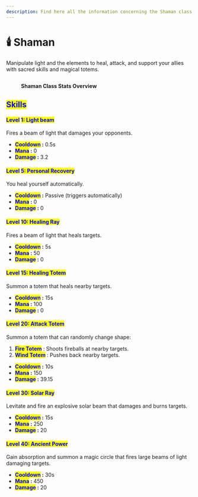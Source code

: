```yaml
---
description: Find here all the information concerning the Shaman class.
---
```


# 🕯️ Shaman

Manipulate light and the elements to heal, attack, and support your allies with sacred skills and magical totems.

<figure><img src="../../.gitbook/assets/Capture d&#x27;écran 2024-12-03 124402.png" alt=""><figcaption><p><strong>Shaman Class Stats Overview</strong></p></figcaption></figure>

## <mark style="color:blue;">Skills</mark>

#### <mark style="color:blue;">Level</mark> <mark style="color:blue;"></mark><mark style="color:blue;">**1: Light beam**</mark> <a href="#niveau-1-faisceau-lumineux" id="niveau-1-faisceau-lumineux"></a>

Fires a beam of light that damages your opponents.

* <mark style="color:blue;">**Cooldown**</mark>**&#x20;:** 0.5s
* <mark style="color:blue;">**Mana**</mark>**&#x20;:** 0
* <mark style="color:blue;">**Damage**</mark>**&#x20;:** 3.2

#### <mark style="color:blue;">Level</mark> <mark style="color:blue;"></mark><mark style="color:blue;">**5: Personal Recovery**</mark> <a href="#niveau-5-recuperation-personnelle" id="niveau-5-recuperation-personnelle"></a>

You heal yourself automatically.

* <mark style="color:blue;">**Cooldown**</mark>**&#x20;:** Passive (triggers automatically)
* <mark style="color:blue;">**Mana**</mark>**&#x20;:** 0
* <mark style="color:blue;">**Damage**</mark>**&#x20;:** 0

#### <mark style="color:blue;">Level</mark> <mark style="color:blue;"></mark><mark style="color:blue;">**10: Healing Ray**</mark> <a href="#niveau-10-rayon-de-soin" id="niveau-10-rayon-de-soin"></a>

Fires a beam of light that heals targets.

* <mark style="color:blue;">**Cooldown**</mark>**&#x20;:** 5s
* <mark style="color:blue;">**Mana**</mark>**&#x20;:** 50
* <mark style="color:blue;">**Damage**</mark>**&#x20;:** 0

#### <mark style="color:blue;">Level</mark> <mark style="color:blue;"></mark><mark style="color:blue;">**15: Healing Totem**</mark> <a href="#niveau-15-totem-de-soin" id="niveau-15-totem-de-soin"></a>

Summon a totem that heals nearby targets.

* <mark style="color:blue;">**Cooldown**</mark>**&#x20;:** 15s
* <mark style="color:blue;">**Mana**</mark>**&#x20;:** 100
* <mark style="color:blue;">**Damage**</mark>**&#x20;:** 0

#### <mark style="color:blue;">Level</mark> <mark style="color:blue;"></mark><mark style="color:blue;">**20: Attack Totem**</mark> <a href="#niveau-20-totem-dattaque" id="niveau-20-totem-dattaque"></a>

Summon a totem that can randomly change shape:

1. <mark style="color:blue;">**Fire Totem**</mark> : Shoots fireballs at nearby targets.
2. <mark style="color:blue;">**Wind Totem**</mark> : Pushes back nearby targets.

* <mark style="color:blue;">**Cooldown**</mark>**&#x20;:** 10s
* <mark style="color:blue;">**Mana**</mark>**&#x20;:** 150
* <mark style="color:blue;">**Damage**</mark>**&#x20;:** 39.15

#### <mark style="color:blue;">Level</mark> <mark style="color:blue;"></mark><mark style="color:blue;">**30: Solar Ray**</mark> <a href="#niveau-30-rayon-solaire" id="niveau-30-rayon-solaire"></a>

Levitate and fire an explosive solar beam that damages and burns targets.

* <mark style="color:blue;">**Cooldown**</mark>**&#x20;:** 15s
* <mark style="color:blue;">**Mana**</mark>**&#x20;:** 250
* <mark style="color:blue;">**Damage**</mark>**&#x20;:** 20

#### <mark style="color:blue;">Level</mark> <mark style="color:blue;"></mark><mark style="color:blue;">**40: Ancient Power**</mark> <a href="#niveau-40-pouvoir-ancien" id="niveau-40-pouvoir-ancien"></a>

Gain absorption and summon a magic circle that fires large beams of light damaging targets.

* <mark style="color:blue;">**Cooldown**</mark>**&#x20;:** 30s
* <mark style="color:blue;">**Mana**</mark>**&#x20;:** 450
* <mark style="color:blue;">**Damage**</mark>**&#x20;:** 20
